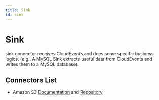 ```yaml
---
title: Sink
id: sink
---
```


# Sink
sink connector receives CloudEvents and does some specific business logics. (e.g., A MySQL Sink extracts useful data from CloudEvents and writes them to a MySQL database).

## Connectors List

- Amazon S3 <Highlight color="#25c2a0">[Documentation](sink/sink-aws-s3/README.md)</Highlight> and <Highlight color="#1877F2">[Repository](https://github.com/linkall-labs/vanus-connect/tree/main/connectors/sink-aws-s3)</Highlight> 

